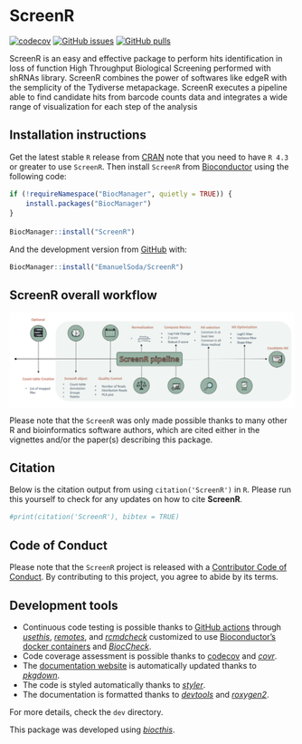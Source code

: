 
<!-- README.md is generated from README.Rmd. Please edit that file -->

# ScreenR

<!-- badges: start -->

[![codecov](https://codecov.io/gh/EmanuelSoda/ScreenR/branch/master/graph/badge.svg?token=NX5YVRP4L0)](https://codecov.io/gh/EmanuelSoda/ScreenR)
[![GitHub
issues](https://img.shields.io/github/issues/EmanuelSoda/ScreenR)](https://github.com/EmanuelSoda/ScreenR/issues)
[![GitHub
pulls](https://img.shields.io/github/issues-pr/EmanuelSoda/ScreenR)](https://github.com/EmanuelSoda/ScreenR/pulls)
<!-- badges: end -->

ScreenR is an easy and effective package to perform hits identification
in loss of function High Throughput Biological Screening performed with
shRNAs library. ScreenR combines the power of softwares like edgeR with
the semplicity of the Tydiverse metapackage. ScreenR executes a pipeline
able to find candidate hits from barcode counts data and integrates a
wide range of visualization for each step of the analysis

## Installation instructions

Get the latest stable `R` release from
[CRAN](http://cran.r-project.org/) note that you need to have `R 4.3` or
greater to use `ScreenR`. Then install `ScreenR` from
[Bioconductor](http://bioconductor.org/) using the following code:

``` r
if (!requireNamespace("BiocManager", quietly = TRUE)) {
    install.packages("BiocManager")
}

BiocManager::install("ScreenR")
```

And the development version from
[GitHub](https://github.com/EmanuelSoda/ScreenR) with:

``` r
BiocManager::install("EmanuelSoda/ScreenR")
```

## ScreenR overall workflow

<img src="man/figures/Pipeline.png" align="top">

<!-- ## Citation -->
<!-- Below is the citation output from using `citation('ScreenR')` in R. Please run this yourself to check for any updates on how to cite **ScreenR**. -->
<!-- ```{r 'citation', eval = requireNamespace('ScreenR')} -->
<!-- print(citation('ScreenR'), bibtex = TRUE) -->
<!-- ``` -->

Please note that the `ScreenR` was only made possible thanks to many
other R and bioinformatics software authors, which are cited either in
the vignettes and/or the paper(s) describing this package.

## Citation

Below is the citation output from using `citation('ScreenR')` in `R`.
Please run this yourself to check for any updates on how to cite
**ScreenR**.

``` r
#print(citation('ScreenR'), bibtex = TRUE)
```

## Code of Conduct

Please note that the `ScreenR` project is released with a [Contributor
Code of Conduct](http://bioconductor.org/about/code-of-conduct/). By
contributing to this project, you agree to abide by its terms.

## Development tools

-   Continuous code testing is possible thanks to [GitHub
    actions](https://www.tidyverse.org/blog/2020/04/usethis-1-6-0/)
    through *[usethis](https://CRAN.R-project.org/package=usethis)*,
    *[remotes](https://CRAN.R-project.org/package=remotes)*, and
    *[rcmdcheck](https://CRAN.R-project.org/package=rcmdcheck)*
    customized to use [Bioconductor’s docker
    containers](https://www.bioconductor.org/help/docker/) and
    *[BiocCheck](https://bioconductor.org/packages/3.15/BiocCheck)*.
-   Code coverage assessment is possible thanks to
    [codecov](https://codecov.io/gh) and
    *[covr](https://CRAN.R-project.org/package=covr)*.
-   The [documentation website](http://EmanuelSoda.github.io/ScreenR) is
    automatically updated thanks to
    *[pkgdown](https://CRAN.R-project.org/package=pkgdown)*.
-   The code is styled automatically thanks to
    *[styler](https://CRAN.R-project.org/package=styler)*.
-   The documentation is formatted thanks to
    *[devtools](https://CRAN.R-project.org/package=devtools)* and
    *[roxygen2](https://CRAN.R-project.org/package=roxygen2)*.

For more details, check the `dev` directory.

This package was developed using
*[biocthis](https://bioconductor.org/packages/3.15/biocthis)*.
